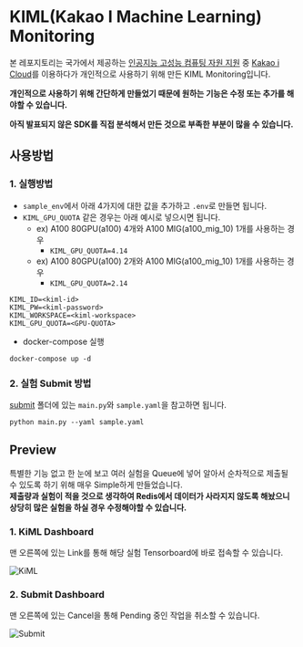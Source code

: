 # KIML(Kakao I Machine Learning) Monitoring

본 레포지토리는 국가에서 제공하는 [인공지능 고성능 컴퓨팅 자원 지원](https://aihub.or.kr/devsport/aicomputingsport/list.do?currMenu=121&topMenu=101) 중 [Kakao i Cloud](https://console.ml.kakaoicloud-kr-gov.com/)를 이용하다가 개인적으로 사용하기 위해 만든 KIML Monitoring입니다.

**개인적으로 사용하기 위해 간단하게 만들었기 때문에 원하는 기능은 수정 또는 추가를 해야할 수 있습니다.**

**아직 발표되지 않은 SDK를 직접 분석해서 만든 것으로 부족한 부분이 많을 수 있습니다.**


## 사용방법

### 1. 실행방법

- `sample_env`에서 아래 4가지에 대한 값을 추가하고 `.env`로 만들면 됩니다.
- `KIML_GPU_QUOTA` 같은 경우는 아래 예시로 넣으시면 됩니다.
    - ex) A100 80GPU(a100) 4개와 A100 MIG(a100_mig_10) 1개를 사용하는 경우
        - `KIML_GPU_QUOTA=4.14`
    - ex) A100 80GPU(a100) 2개와 A100 MIG(a100_mig_10) 1개를 사용하는 경우
        - `KIML_GPU_QUOTA=2.14`

```
KIML_ID=<kiml-id>
KIML_PW=<kiml-password>
KIML_WORKSPACE=<kiml-workspace>
KIML_GPU_QUOTA=<GPU-QUOTA>
```

- docker-compose 실행

```
docker-compose up -d
```

### 2. 실험 Submit 방법

[submit](./submit) 폴더에 있는 `main.py`와 `sample.yaml`을 참고하면 됩니다.

```
python main.py --yaml sample.yaml
```

## Preview

특별한 기능 없고 한 눈에 보고 여러 실험을 Queue에 넣어 알아서 순차적으로 제출될 수 있도록 하기 위해 매우 Simple하게 만들었습니다.  
**제출량과 실험이 적을 것으로 생각하여 Redis에서 데이터가 사라지지 않도록 해놨으니 상당히 많은 실험을 하실 경우 수정해야할 수 있습니다.**

### 1. KiML Dashboard

맨 오른쪽에 있는 Link를 통해 해당 실험 Tensorboard에 바로 접속할 수 있습니다.

![KiML](https://github.com/tony9402/kiml-monitoring/assets/30228292/1fe3f946-0aec-4d1d-9d65-5f1b5fd900d3)

### 2. Submit Dashboard

맨 오른쪽에 있는 Cancel을 통해 Pending 중인 작업을 취소할 수 있습니다.

![Submit](https://github.com/tony9402/kiml-monitoring/assets/30228292/041dfc84-30e4-4222-80ca-706ed2087200)

